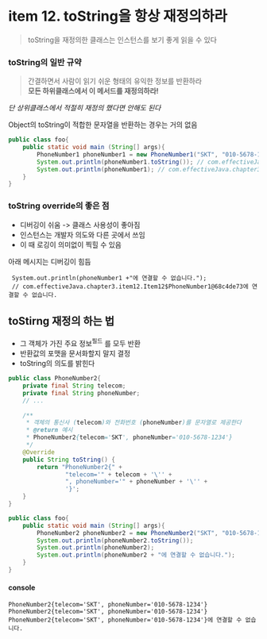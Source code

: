 <h1>item 12. toString을 항상 재정의하라</h1>

> toString을 재정의한 클래스는 인스턴스를 보기 좋게 읽을 수 있다

<h3>toString의 일반 규약</h3>

> 간결하면서 사람이 읽기 쉬운 형태의 유익한 정보를 반환하라  
> **모든 하위클래스에서 이 메서드를 재정의하라!**

_단 상위클래스에서 적절히 재정의 했다면 안해도 된다_

Object의 toString이 적합한 문자열을 반환하는 경우는 거의 없음

```java
public class foo{
    public static void main (String[] args){
        PhoneNumber1 phoneNumber1 = new PhoneNumber1("SKT", "010-5678-1234");
        System.out.println(phoneNumber1.toString()); // com.effectiveJava.chapter3.item12.Item12$PhoneNumber1@68c4de73
        System.out.println(phoneNumber1); // com.effectiveJava.chapter3.item12.Item12$PhoneNumber1@68c4de73
    }
}
```

<h3>toString override의 좋은 점</h3>

- 디버깅이 쉬움 -> 클래스 사용성이 좋아짐
- 인스턴스는 개발자 의도와 다른 곳에서 쓰임
- 이 때 로깅이 의미없이 찍힐 수 있음

아래 메시지는 디버깅이 힘듬

~~~~
 System.out.println(phoneNumber1 +"에 연결할 수 없습니다.");
 // com.effectiveJava.chapter3.item12.Item12$PhoneNumber1@68c4de73에 연결할 수 없습니다.
~~~~

<h2>toStirng 재정의 하는 법</h2>

- 그 객체가 가진 주요 정보<sup>필드</sup> 를 모두 반환
- 반환값의 포맷을 문서화할지 말지 결정
- toString의 의도를 밝힌다

```java
public class PhoneNumber2{
    private final String telecom;
    private final String phoneNumber;
    // ...
    
    /**
     * 객체의 통신사 (telecom)와 전화번호 (phoneNumber)를 문자열로 제공한다
     * @return 예시
     * PhoneNumber2{telecom='SKT', phoneNumber='010-5678-1234'}
     */
    @Override
    public String toString() {
        return "PhoneNumber2{" +
                "telecom='" + telecom + '\'' +
                ", phoneNumber='" + phoneNumber + '\'' +
                '}';
    }
}
```


```java
public class foo{
    public static void main (String[] args){
        PhoneNumber2 phoneNumber2 = new PhoneNumber2("SKT", "010-5678-1234");
        System.out.println(phoneNumber2.toString());
        System.out.println(phoneNumber2);
        System.out.println(phoneNumber2 + "에 연결할 수 없습니다.");
    }
}
```

<h4>console</h4>

~~~~
PhoneNumber2{telecom='SKT', phoneNumber='010-5678-1234'}
PhoneNumber2{telecom='SKT', phoneNumber='010-5678-1234'}
PhoneNumber2{telecom='SKT', phoneNumber='010-5678-1234'}에 연결할 수 없습니다.
~~~~
